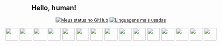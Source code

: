 ## Hello, human! 


<div style="display: flex; align-items: center; gap:5px;justify-content: center;gap: 4px">
	<a href="https://github.com/lauraipsum"><img align="center" src="https://github-readme-stats.vercel.app/api?username=lauraipsum&count_private=true&show_icons=true&theme=tokyonight&hide=prs,issues" alt="Meus status no GitHub" /></a>
	<a href="https://github.com/lauraipsum/"><img align="center" src="https://github-readme-stats.vercel.app/api/top-langs/?username=lauraipsum&theme=tokyonight&layout=compact&exclude_repo=tg4rc" alt="Linguagens mais usadas"/></a>
</div>

<br>

<div style="display: flex; align-items: center; gap:5px;justify-content: center;">
	<img style="width: 40px" src="https://cdn.jsdelivr.net/gh/devicons/devicon/icons/vscode/vscode-original.svg" />
	<img style="width: 40px"  src="https://cdn.jsdelivr.net/gh/devicons/devicon/icons/ubuntu/ubuntu-plain.svg" />
	<img style="width: 40px" src="https://cdn.jsdelivr.net/gh/devicons/devicon/icons/html5/html5-original.svg" />
	<img style="width: 40px" src="https://cdn.jsdelivr.net/gh/devicons/devicon/icons/css3/css3-original.svg" />
	<img style="width: 40px" src="https://cdn.jsdelivr.net/gh/devicons/devicon/icons/javascript/javascript-original.svg" />
	<img style="width: 40px"src="https://cdn.jsdelivr.net/gh/devicons/devicon/icons/react/react-original.svg" />
	<img style="width: 40px" src="https://cdn.jsdelivr.net/gh/devicons/devicon/icons/bootstrap/bootstrap-original.svg" />
	<img style="width: 40px"src="https://cdn.jsdelivr.net/gh/devicons/devicon/icons/nodejs/nodejs-original.svg" />
	<img style="width: 40px" src="https://cdn.jsdelivr.net/gh/devicons/devicon/icons/python/python-original.svg"/>
	<img style="width: 40px" src="https://cdn.jsdelivr.net/gh/devicons/devicon/icons/postgresql/postgresql-original.svg" />
	<img style="width: 40px" src="https://cdn.jsdelivr.net/gh/devicons/devicon/icons/c/c-original.svg"/>
	<img style="width: 40px" src="https://cdn.jsdelivr.net/gh/devicons/devicon/icons/csharp/csharp-original.svg" />
	<img style="width: 40px" src="https://cdn.jsdelivr.net/gh/devicons/devicon/icons/cplusplus/cplusplus-original.svg" />
	<img style="width: 40px" src="https://cdn.jsdelivr.net/gh/devicons/devicon/icons/blender/blender-original.svg" />
	<img style="width: 40px" src="https://cdn.jsdelivr.net/gh/devicons/devicon/icons/opengl/opengl-original.svg" />
</div>





  
